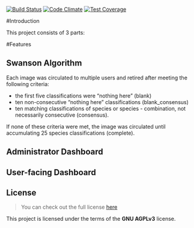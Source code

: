 [![Build Status](https://travis-ci.org/durhamteam7/GP.svg?branch=master)](https://travis-ci.org/durhamteam7/GP)
[![Code Climate](https://codeclimate.com/github/durhamteam7/GP/badges/gpa.svg)](https://codeclimate.com/github/durhamteam7/GP)
[![Test Coverage](https://codeclimate.com/github/durhamteam7/GP/badges/coverage.svg)](https://codeclimate.com/github/durhamteam7/GP/coverage)

#Introduction

This project consists of 3 parts:

#Features
## Swanson Algorithm
Each image was circulated to multiple users and retired after meeting the following criteria:

 - the first five classifications were “nothing here” (blank)
 - ten non-consecutive “nothing here” classifications (blank_consensus)
 - ten matching classifications of species or species - combination, not necessarily consecutive (consensus). 
 
If none of these criteria were  met, the image was circulated until accumulating 25 species classifications (complete).
## Administrator Dashboard


## User-facing Dashboard

## License
>You can check out the full license [here](http://www.gnu.org/licenses/agpl-3.0.en.html)

This project is licensed under the terms of the **GNU AGPLv3** license.
